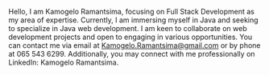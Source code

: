Hello,
I am Kamogelo Ramantsima, focusing on Full Stack Development as my area of expertise.
Currently, I am immersing myself in Java and seeking to specialize in Java web development.
I am keen to collaborate on web development projects and open to engaging in various opportunities.
You can contact me via email at Kamogelo.Ramantsima@gmail.com or by phone at 065 543 6299. Additionally, you may connect with me professionally on LinkedIn: Kamogelo Ramantsima.


<!---
ThatNaturall/ThatNaturall is a ✨ special ✨ repository because its `README.md` (this file) appears on your GitHub profile.
You can click the Preview link to take a look at your changes.
--->
